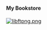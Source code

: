 # <h4>My Bookstore</h4>
[![libftpng.png](https://i.postimg.cc/x8ZmH6W0/libftpng.png)](https://postimg.cc/vxWDwtYj)
